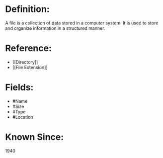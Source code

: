 

# Definition:
A file is a collection of data stored in a computer system. It is used to store and organize information in a structured manner.

# Reference:
- [[Directory]]
- [[File Extension]]

# Fields: 
- #Name
- #Size
- #Type
- #Location

# Known Since:
1940

